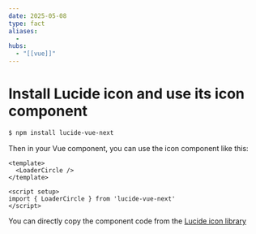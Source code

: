 ```yaml
---
date: 2025-05-08
type: fact
aliases:
  -
hubs:
  - "[[vue]]"
---
```


# Install Lucide icon and use its icon component

```sh
$ npm install lucide-vue-next
```

Then in your Vue component, you can use the icon component like this:

```vue
<template>
  <LoaderCircle />
</template>

<script setup>
import { LoaderCircle } from 'lucide-vue-next'
</script>
```

You can directly copy the component code from the [Lucide icon library](https://lucide.dev/icons)

